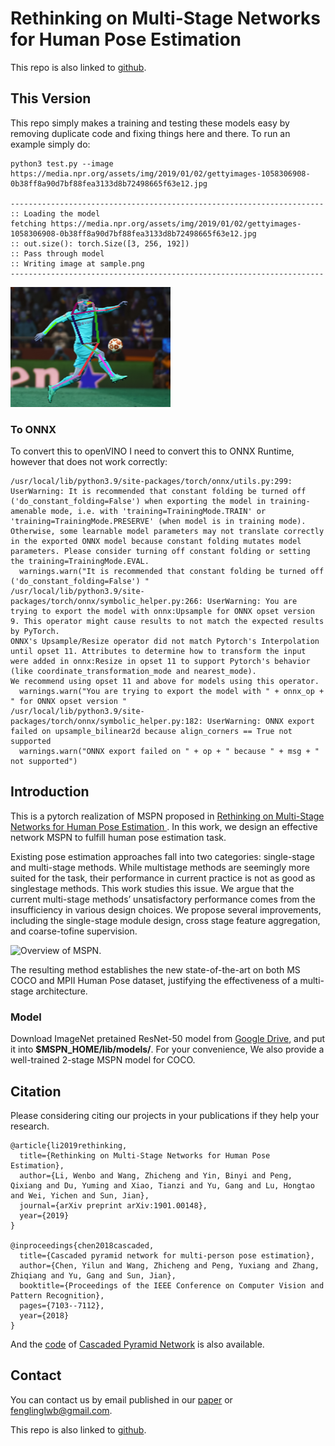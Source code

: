 # Rethinking on Multi-Stage Networks for Human Pose Estimation

This repo is also linked to [github](https://github.com/megvii-detection/MSPN).

## This Version

This repo simply makes a training and testing these models easy by removing duplicate code and fixing things here and there. To run an example simply do:
```
python3 test.py --image https://media.npr.org/assets/img/2019/01/02/gettyimages-1058306908-0b38ff8a90d7bf88fea3133d8b72498665f63e12.jpg

----------------------------------------------------------------------
:: Loading the model
fetching https://media.npr.org/assets/img/2019/01/02/gettyimages-1058306908-0b38ff8a90d7bf88fea3133d8b72498665f63e12.jpg
:: out.size(): torch.Size([3, 256, 192])
:: Pass through model
:: Writing image at sample.png
----------------------------------------------------------------------
```

<img src="sample.png">


### To ONNX

To convert this to openVINO I need to convert this to ONNX Runtime, however that does not work correctly:
```
/usr/local/lib/python3.9/site-packages/torch/onnx/utils.py:299: UserWarning: It is recommended that constant folding be turned off ('do_constant_folding=False') when exporting the model in training-amenable mode, i.e. with 'training=TrainingMode.TRAIN' or 'training=TrainingMode.PRESERVE' (when model is in training mode). Otherwise, some learnable model parameters may not translate correctly in the exported ONNX model because constant folding mutates model parameters. Please consider turning off constant folding or setting the training=TrainingMode.EVAL.
  warnings.warn("It is recommended that constant folding be turned off ('do_constant_folding=False') "
/usr/local/lib/python3.9/site-packages/torch/onnx/symbolic_helper.py:266: UserWarning: You are trying to export the model with onnx:Upsample for ONNX opset version 9. This operator might cause results to not match the expected results by PyTorch.
ONNX's Upsample/Resize operator did not match Pytorch's Interpolation until opset 11. Attributes to determine how to transform the input were added in onnx:Resize in opset 11 to support Pytorch's behavior (like coordinate_transformation_mode and nearest_mode).
We recommend using opset 11 and above for models using this operator. 
  warnings.warn("You are trying to export the model with " + onnx_op + " for ONNX opset version "
/usr/local/lib/python3.9/site-packages/torch/onnx/symbolic_helper.py:182: UserWarning: ONNX export failed on upsample_bilinear2d because align_corners == True not supported
  warnings.warn("ONNX export failed on " + op + " because " + msg + " not supported")
```

## Introduction
This is a pytorch realization of MSPN proposed in [ Rethinking on Multi-Stage Networks for Human Pose Estimation ][1]. In this work, we design an effective network MSPN to fulfill human pose estimation task.

Existing pose estimation approaches fall into two categories: single-stage and multi-stage methods. While multistage methods are seemingly more suited for the task, their performance in current practice is not as good as singlestage methods. This work studies this issue. We argue that the current multi-stage methods’ unsatisfactory performance comes from the insufficiency in various design choices. We propose several improvements, including the single-stage module design, cross stage feature aggregation, and coarse-tofine supervision. 

![Overview of MSPN.](/figures/MSPN.png)

The resulting method establishes the new state-of-the-art on both MS COCO and MPII Human Pose dataset, justifying the effectiveness of a multi-stage architecture.

### Model
Download ImageNet pretained ResNet-50 model from [Google Drive][6], and put it into **$MSPN_HOME/lib/models/**. For your convenience, We also provide a well-trained 2-stage MSPN model for COCO.


## Citation
Please considering citing our projects in your publications if they help your research.
```
@article{li2019rethinking,
  title={Rethinking on Multi-Stage Networks for Human Pose Estimation},
  author={Li, Wenbo and Wang, Zhicheng and Yin, Binyi and Peng, Qixiang and Du, Yuming and Xiao, Tianzi and Yu, Gang and Lu, Hongtao and Wei, Yichen and Sun, Jian},
  journal={arXiv preprint arXiv:1901.00148},
  year={2019}
}

@inproceedings{chen2018cascaded,
  title={Cascaded pyramid network for multi-person pose estimation},
  author={Chen, Yilun and Wang, Zhicheng and Peng, Yuxiang and Zhang, Zhiqiang and Yu, Gang and Sun, Jian},
  booktitle={Proceedings of the IEEE Conference on Computer Vision and Pattern Recognition},
  pages={7103--7112},
  year={2018}
}
```
And the [code][7] of [Cascaded Pyramid Network][8] is also available. 

## Contact
You can contact us by email published in our [paper][1] or fenglinglwb@gmail.com.

[1]: https://arxiv.org/abs/1901.00148
[2]: https://pytorch.org/
[3]: https://github.com/cocodataset/cocoapi
[4]: http://cocodataset.org/#download
[5]: http://human-pose.mpi-inf.mpg.de/
[6]: https://drive.google.com/open?id=1MW27OY_4YetEZ4JiD4PltFGL_1-caECy
[7]: https://github.com/chenyilun95/tf-cpn
[8]: https://arxiv.org/abs/1711.07319
[9]: https://github.com/megvii-detection/MSPN
This repo is also linked to [github][9].


